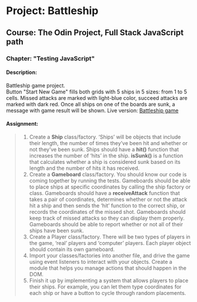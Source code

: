 
# Project: Battleship

## Course: The Odin Project, Full Stack JavaScript path

### Chapter: "Testing JavaScript"

#### Description:

Battleship game project.    
Button "Start New Game" fills both grids with 5 ships in 5 sizes: from 1 to 5 cells. Missed attacks are marked with light-blue color, succeed attacks are marked with dark red. Once all ships on one of the boards are sunk, a message with game result will be shown. 
Live version: [Battleship game](https://irynamatsiuk.github.io/projects/battleship_live/template.html)


#### Assignment:

> 1. Create a **Ship** class/factory.
> ‘Ships’ will be objects that include their length, the number of times they’ve been hit and whether or not they’ve been sunk.
> Ships should have a **hit()** function that increases the number of ‘hits’ in the ship.
**isSunk()** is a function that calculates whether a ship is considered sunk based on its length and the number of hits it has received.
> 2. Create a **Gameboard** class/factory.
> You should know our code is coming together by running the tests. 
> Gameboards should be able to place ships at specific coordinates by calling the ship factory or class.
> Gameboards should have a **receiveAttack** function that takes a pair of coordinates, determines whether or not the attack hit a ship and then sends the ‘hit’ function to the correct ship, or records the coordinates of the missed shot.
> Gameboards should keep track of missed attacks so they can display them properly.
> Gameboards should be able to report whether or not all of their ships have been sunk.
> 3. Create a Player class/factory.
> There will be two types of players in the game, ‘real’ players and ‘computer’ players.
> Each player object should contain its own gameboard.
> 4. Import your classes/factories into another file, and drive the game using event listeners to interact with your objects. 
> Create a module that helps you manage actions that should happen in the DOM.
> 5. Finish it up by implementing a system that allows players to place their ships. 
> For example, you can let them type coordinates for each ship or have a button to cycle through random placements.
